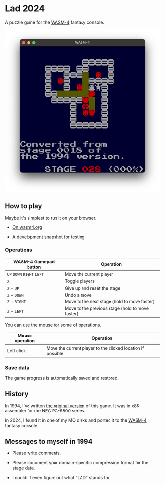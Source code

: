 # Lad 2024

A puzzle game for the [WASM-4] fantasy console.

![screenshot](img/screenshot.png)

[WASM-4]: https://wasm4.org

## How to play

Maybe it's simplest to run it on your browser.

* [On wasm4.org]

* [A development snapshot] for testing

[On wasm4.org]: https://wasm4.org/play/lad2024

[A development snapshot]: https://yamt.github.io/lad2024/snapshot

### Operations

| WASM-4 Gamepad button      | Operation
| -------------------------- | ------------------------------------------------
| `UP` `DOWN` `RIGHT` `LEFT` | Move the current player
| `X`                        | Toggle players
| `Z` + `UP`                 | Give up and reset the stage
| `Z` + `DOWN`               | Undo a move
| `Z` + `RIGHT`              | Move to the next stage (hold to move faster)
| `Z` + `LEFT`               | Move to the previous stage (hold to move faster)

You can use the mouse for some of operations.

| Mouse operation | Operation
| --------------- | -----------------------------------------------------------
| Left click      | Move the current player to the clicked location if possible

### Save data

The game progress is automatically saved and restored.

## History

In 1994, I've written [the original version] of this game.
It was in x86 assembler for the NEC PC-9800 series.

In 2024, I found it in one of my MO disks and ported it
to the [WASM-4] fantasy console.

[the original version]: https://github.com/yamt/lad1994

## Messages to myself in 1994

* Please write comments.

* Please document your domain-specific compression format
  for the stage data.

* I couldn't even figure out what "LAD" stands for.
